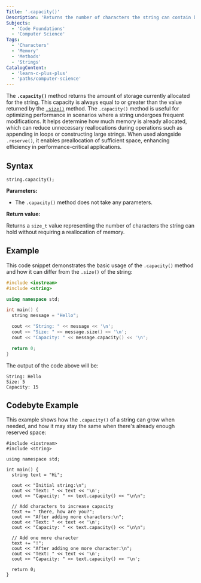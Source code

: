 ```yaml
---
Title: '.capacity()'
Description: 'Returns the number of characters the string can contain before allocating new memory.'
Subjects:
  - 'Code Foundations'
  - 'Computer Science'
Tags:
  - 'Characters'
  - 'Memory'
  - 'Methods'
  - 'Strings'
CatalogContent:
  - 'learn-c-plus-plus'
  - 'paths/computer-science'
---
```


The **`.capacity()`** method returns the amount of storage currently allocated for the string. This capacity is always equal to or greater than the value returned by the [`.size()`](https://www.codecademy.com/resources/docs/cpp/strings/size) method. The `.capacity()` method is useful for optimizing performance in scenarios where a string undergoes frequent modifications. It helps determine how much memory is already allocated, which can reduce unnecessary reallocations during operations such as appending in loops or constructing large strings. When used alongside `.reserve()`, it enables preallocation of sufficient space, enhancing efficiency in performance-critical applications.

## Syntax

```pseudo
string.capacity();
```

**Parameters:**

- The `.capacity()` method does not take any parameters.

**Return value:**

Returns a `size_t` value representing the number of characters the string can hold without requiring a reallocation of memory.

## Example

This code snippet demonstrates the basic usage of the `.capacity()` method and how it can differ from the `.size()` of the string:

```cpp
#include <iostream>
#include <string>

using namespace std;

int main() {
  string message = "Hello";

  cout << "String: " << message << '\n';
  cout << "Size: " << message.size() << '\n';
  cout << "Capacity: " << message.capacity() << '\n';

  return 0;
}
```

The output of the code above will be:

```shell
String: Hello
Size: 5
Capacity: 15
```

## Codebyte Example

This example shows how the `.capacity()` of a string can grow when needed, and how it may stay the same when there's already enough reserved space:

```codebyte/cpp
#include <iostream>
#include <string>

using namespace std;

int main() {
  string text = "Hi";

  cout << "Initial string:\n";
  cout << "Text: " << text << '\n';
  cout << "Capacity: " << text.capacity() << "\n\n";

  // Add characters to increase capacity
  text += " there, how are you?";
  cout << "After adding more characters:\n";
  cout << "Text: " << text << '\n';
  cout << "Capacity: " << text.capacity() << "\n\n";

  // Add one more character
  text += "!";
  cout << "After adding one more character:\n";
  cout << "Text: " << text << '\n';
  cout << "Capacity: " << text.capacity() << '\n';

  return 0;
}
```
